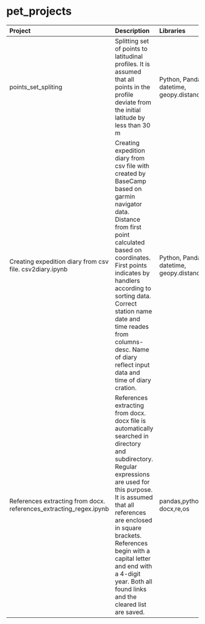 # pet_projects

|Project                       | Description          | Libraries                    | Сompleteness|
| :------------------------------| :--------------------- |:---------------------------|:------------------|
| points_set_spliting|Splitting set of points to latitudinal profiles. It is assumed that all points in the profile deviate from the initial latitude by less than 30 m| Python, Pandas,  datetime, geopy.distance | development planned|
|Creating expedition diary from csv file. csv2diary.ipynb|Creating expedition diary from csv file with сreated by BaseCamp based on garmin navigator data. Distance from first point calculated based on coordinates. First points indicates by handlers according to sorting data.  Correct station name date and time reades from columns- desc. Name of diary reflect input data and time of diary cration.| Python, Pandas,  datetime, geopy.distance | development planned|
|References extracting from docx. references_extracting_regex.ipynb|References extracting from docx. docx file is automatically searched in directory and subdirectory. Regular expressions are used for this purpose. It is assumed that all references are enclosed in square brackets. References begin with a capital letter and end with a 4-digit year. Both all found links and the cleared list are saved.| pandas,python-docx,re,os|development planned|
